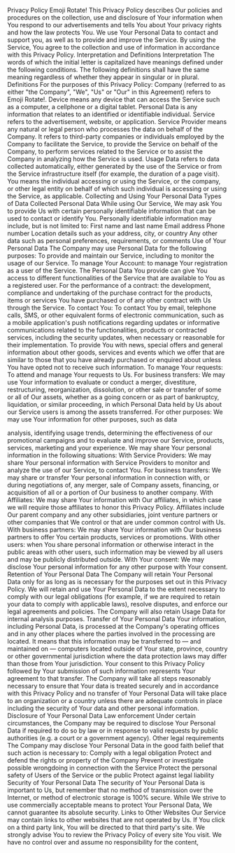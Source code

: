 Privacy Policy Emoji Rotate!
This Privacy Policy describes Our policies and procedures on the collection, use and disclosure of Your information when You respond to our advertisements and tells You about Your privacy rights and how the law protects You. We use Your Personal Data to contact and support you, as well as to provide and improve the Service. By using the Service, You agree to the collection and use of information in accordance with this Privacy Policy.
Interpretation and Definitions Interpretation The words of which the initial letter is capitalized have meanings defined under the following conditions. The following definitions shall have the same meaning regardless of whether they appear in singular or in plural.
Definitions For the purposes of this Privacy Policy:
Company (referred to as either "the Company", "We", "Us" or "Our" in this Agreement) refers to Emoji Rotate!. Device means any device that can access the Service such as a computer, a cellphone or a digital tablet. Personal Data is any information that relates to an identified or identifiable individual. Service refers to the advertisement, website, or application. Service Provider means any natural or legal person who processes the data on behalf of the Company. It refers to third-party companies or individuals employed by the Company to facilitate the Service, to provide the Service on behalf of the Company, to perform services related to the Service or to assist the Company in analyzing how the Service is used. Usage Data refers to data collected automatically, either generated by the use of the Service or from the Service infrastructure itself (for example, the duration of a page visit). You means the individual accessing or using the Service, or the company, or other legal entity on behalf of which such individual is accessing or using the Service, as applicable. Collecting and Using Your Personal Data Types of Data Collected Personal Data While using Our Service, We may ask You to provide Us with certain personally identifiable information that can be used to contact or identify You. Personally identifiable information may include, but is not limited to:
First name and last name Email address Phone number Location details such as your address, city, or country Any other data such as personal preferences, requirements, or comments Use of Your Personal Data The Company may use Personal Data for the following purposes:
To provide and maintain our Service, including to monitor the usage of our Service. To manage Your Account: to manage Your registration as a user of the Service. The Personal Data You provide can give You access to different functionalities of the Service that are available to You as a registered user. For the performance of a contract: the development, compliance and undertaking of the purchase contract for the products, items or services You have purchased or of any other contract with Us through the Service. To contact You: To contact You by email, telephone calls, SMS, or other equivalent forms of electronic communication, such as a mobile application's push notifications regarding updates or informative communications related to the functionalities, products or contracted services, including the security updates, when necessary or reasonable for their implementation. To provide You with news, special offers and general information about other goods, services and events which we offer that are similar to those that you have already purchased or enquired about unless You have opted not to receive such information. To manage Your requests: To attend and manage Your requests to Us. For business transfers: We may use Your information to evaluate or conduct a merger, divestiture, restructuring, reorganization, dissolution, or other sale or transfer of some or all of Our assets, whether as a going concern or as part of bankruptcy, liquidation, or similar proceeding, in which Personal Data held by Us about our Service users is among the assets transferred. For other purposes: We may use Your information for other purposes, such as data

analysis, identifying usage trends, determining the effectiveness of our promotional campaigns and to evaluate and improve our Service, products, services, marketing and your experience. We may share Your personal information in the following situations:
With Service Providers: We may share Your personal information with Service Providers to monitor and analyze the use of our Service, to contact You. For business transfers: We may share or transfer Your personal information in connection with, or during negotiations of, any merger, sale of Company assets, financing, or acquisition of all or a portion of Our business to another company. With Affiliates: We may share Your information with Our affiliates, in which case we will require those affiliates to honor this Privacy Policy. Affiliates include Our parent company and any other subsidiaries, joint venture partners or other companies that We control or that are under common control with Us. With business partners: We may share Your information with Our business partners to offer You certain products, services or promotions. With other users: when You share personal information or otherwise interact in the public areas with other users, such information may be viewed by all users and may be publicly distributed outside. With Your consent: We may disclose Your personal information for any other purpose with Your consent. Retention of Your Personal Data The Company will retain Your Personal Data only for as long as is necessary for the purposes set out in this Privacy Policy. We will retain and use Your Personal Data to the extent necessary to comply with our legal obligations (for example, if we are required to retain your data to comply with applicable laws), resolve disputes, and enforce our legal agreements and policies.
The Company will also retain Usage Data for internal analysis purposes.
Transfer of Your Personal Data Your information, including Personal Data, is processed at the Company's operating offices and in any other places where the parties involved in the processing are located. It means that this information may be transferred to — and maintained on — computers located outside of Your state, province, country or other governmental jurisdiction where the data protection laws may differ than those from Your jurisdiction.
Your consent to this Privacy Policy followed by Your submission of such information represents Your agreement to that transfer.
The Company will take all steps reasonably necessary to ensure that Your data is treated securely and in accordance with this Privacy Policy and no transfer of Your Personal Data will take place to an organization or a country unless there are adequate controls in place including the security of Your data and other personal information.
Disclosure of Your Personal Data Law enforcement Under certain circumstances, the Company may be required to disclose Your Personal Data if required to do so by law or in response to valid requests by public authorities (e.g. a court or a government agency).
Other legal requirements The Company may disclose Your Personal Data in the good faith belief that such action is necessary to:
Comply with a legal obligation Protect and defend the rights or property of the Company Prevent or investigate possible wrongdoing in connection with the Service Protect the personal safety of Users of the Service or the public Protect against legal liability Security of Your Personal Data The security of Your Personal Data is important to Us, but remember that no method of transmission over the Internet, or method of electronic storage is 100% secure. While We strive to use commercially acceptable means to protect Your Personal Data, We cannot guarantee its absolute security.
Links to Other Websites Our Service may contain links to other websites that are not operated by Us. If You click on a third party link, You will be directed to that third party's site. We strongly advise You to review the Privacy Policy of every site You visit.
We have no control over and assume no responsibility for the content,
